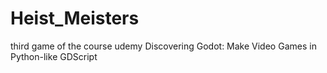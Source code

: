 # Heist_Meisters
third game of the course udemy Discovering Godot: Make Video Games in Python-like GDScript
